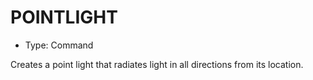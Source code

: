# POINTLIGHT

- Type: Command

Creates a point light that radiates light in all directions from its location.
